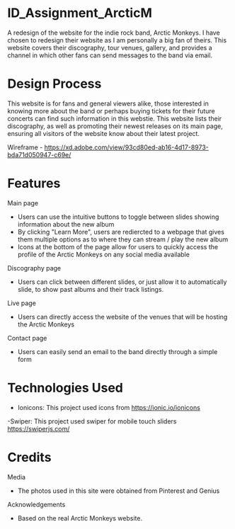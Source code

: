 # ID_Assignment_ArcticM
A redesign of the website for the indie rock band, Arctic Monkeys. I have chosen to redesign their website as I am personally a big fan of theirs. This website covers their discography, tour venues, gallery, and provides a channel in which other fans can send messages to the band via email.

# Design Process
This website is for fans and general viewers alike, those interested in knowing more about the band or perhaps buying tickets for their future concerts can find such information in this webstie. This website lists their discography, as well as promoting their newest releases on its main page, ensuring all visitors of the website know about their latest project.

Wireframe - https://xd.adobe.com/view/93cd80ed-ab16-4d17-8973-bda71d050947-c69e/

# Features
Main page
- Users can use the intuitive buttons to toggle between slides showing information about the new album
- By clicking "Learn More", users are rediercted to a webpage that gives them multiple options as to where they can stream / play the new album
- Icons at the bottom of the page allow for users to quickly access the profile of the Arctic Monkeys on any social media available

Discography page
- Users can click between different slides, or just allow it to automatically slide, to show past albums and their track listings.

Live page
- Users can directly access the website of the venues that will be hosting the Arctic Monkeys

Contact page
- Users can easily send an email to the band directly through a simple form

# Technologies Used
- Ionicons:
 This project used icons from https://ionic.io/ionicons
 
 -Swiper:
 This project used swiper for mobile touch sliders https://swiperjs.com/
 
 # Credits
 Media
 - The photos used in this site were obtained from Pinterest and Genius
 
 Acknowledgements
 - Based on the real Arctic Monkeys website.
